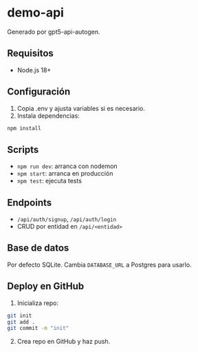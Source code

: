 # demo-api

Generado por gpt5-api-autogen.

## Requisitos
- Node.js 18+

## Configuración
1. Copia .env y ajusta variables si es necesario.
2. Instala dependencias:

```bash
npm install
```

## Scripts
- `npm run dev`: arranca con nodemon
- `npm start`: arranca en producción
- `npm test`: ejecuta tests

## Endpoints
- `/api/auth/signup`, `/api/auth/login`
- CRUD por entidad en `/api/<entidad>`

## Base de datos
Por defecto SQLite. Cambia `DATABASE_URL` a Postgres para usarlo.

## Deploy en GitHub
1. Inicializa repo: 

```bash
git init
git add .
git commit -m "init"
```
2. Crea repo en GitHub y haz push.
